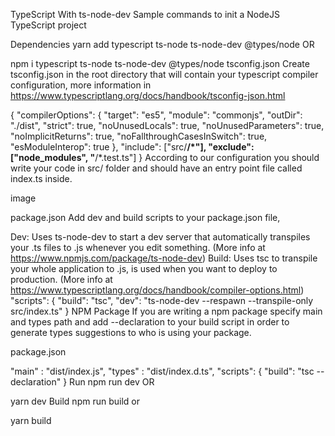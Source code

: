 TypeScript With ts-node-dev
Sample commands to init a NodeJS TypeScript project

Dependencies
yarn add typescript ts-node ts-node-dev @types/node
OR

npm i typescript ts-node ts-node-dev @types/node
tsconfig.json
Create tsconfig.json in the root directory that will contain your typescript compiler configuration, more information in https://www.typescriptlang.org/docs/handbook/tsconfig-json.html

{
  "compilerOptions": {
    "target": "es5",
    "module": "commonjs",
    "outDir": "./dist",
    "strict": true,
    "noUnusedLocals": true,
    "noUnusedParameters": true,
    "noImplicitReturns": true,
    "noFallthroughCasesInSwitch": true,
    "esModuleInterop": true
  },
  "include": ["src/**/*"],
  "exclude": ["node_modules", "**/*.test.ts"]
}
According to our configuration you should write your code in src/ folder and should have an entry point file called index.ts inside.

image

package.json
Add dev and build scripts to your package.json file,

Dev: Uses ts-node-dev to start a dev server that automatically transpiles your .ts files to .js whenever you edit something. (More info at https://www.npmjs.com/package/ts-node-dev)
Build: Uses tsc to transpile your whole application to .js, is used when you want to deploy to production. (More info at https://www.typescriptlang.org/docs/handbook/compiler-options.html)
"scripts": {
    "build": "tsc",
    "dev": "ts-node-dev --respawn --transpile-only src/index.ts"
  }
NPM Package
If you are writing a npm package specify main and types path and add --declaration to your build script in order to generate types suggestions to who is using your package.

package.json

"main" : "dist/index.js",
"types" : "dist/index.d.ts",
"scripts": {
    "build": "tsc --declaration"
  }
Run
npm run dev
OR

yarn dev
Build
npm run build
or

yarn build
